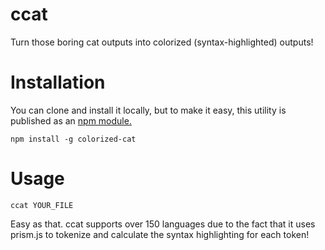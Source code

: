 # ccat
Turn those boring cat outputs into colorized (syntax-highlighted) outputs!

# Installation
You can clone and install it locally, but to make it easy, this utility is published as an [npm module.](https://www.npmjs.com/package/colorized-cat)

`npm install -g colorized-cat`

# Usage
`ccat YOUR_FILE`

Easy as that. ccat supports over 150 languages due to the fact that it uses prism.js to tokenize and calculate the syntax highlighting for each token!
